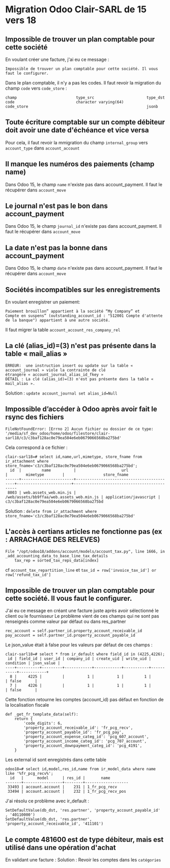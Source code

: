 # Migration Odoo Clair-SARL de 15 vers 18


## Impossible de trouver un plan comptable pour cette société
En voulant créer une facture, j'ai eu ce message : 
```
Impossible de trouver un plan comptable pour cette société. Il vous faut le configurer.
```

Dans le plan comptable, il n'y a pas les codes. Il faut revoir la migration du champ `code` vers `code_store` : 
```
champ                          type_src                       type_dst
code                           character varying(64)                      
code_store                                                    jsonb                   
```


## Toute écriture comptable sur un compte débiteur doit avoir une date d'échéance et vice versa
Pour cela, il faut revoir la mmigration du champ `internal_group` vers `account_type` dans `account_account`


## Il manque les numéros des paiements (champ name)
Dans Odoo 15, le champ `name` n'existe pas dans account_payment. Il faut le récupérer dans `account_move`


## Le journal n'est pas le bon dans account_payment
Dans Odoo 15, le champ `journal_id` n'existe pas dans account_payment. Il faut le récupérer dans `account_move`


## La date n'est pas la bonne dans account_payment
Dans Odoo 15, le champ `date` n'existe pas dans account_payment. Il faut le récupérer dans `account_move`


## Sociétés incompatibles sur les enregistrements
En voulant enregistrer un paiement:
```
Paiement brouillon” appartient à la société “My Company” et 
Compte en suspens” (outstanding_account_id : "512001 Compte d'attente de la banque") appartient à une autre société.
```
Il faut migrer la table `account_account_res_company_rel`


## La clé (alias_id)=(3) n'est pas présente dans la table « mail_alias »
```
ERREUR:  une instruction insert ou update sur la table « account_journal » viole la contrainte de clé
étrangère « account_journal_alias_id_fkey »
DÉTAIL : La clé (alias_id)=(3) n'est pas présente dans la table « mail_alias ».
```
Solution : 
`update account_journal set alias_id=Null`



## Impossible d’accéder à Odoo après avoir fait le rsync des fichiers
```
FileNotFoundError: [Errno 2] Aucun fichier ou dossier de ce type: '/media/sf_dev_odoo/home/odoo/filestore/clair-sarl18/c3/c3baf128ac0e79ea504e6eb0679066568ba275bd'
```
Cela correspond à ce fichier : 
```
clair-sarl18=# select id,name,url,mimetype, store_fname from ir_attachment where store_fname='c3/c3baf128ac0e79ea504e6eb0679066568ba275bd';
  id  |         name          |                    url                    |        mimetype        |                 store_fname                 
------+-----------------------+-------------------------------------------+------------------------+---------------------------------------------
 8003 | web.assets_web.min.js | /web/assets/bb9ffaa/web.assets_web.min.js | application/javascript | c3/c3baf128ac0e79ea504e6eb0679066568ba275bd
```
Solution : 
`delete from ir_attachment where store_fname='c3/c3baf128ac0e79ea504e6eb0679066568ba275bd'`


## L'accès à certians articles ne fonctionne pas (ex : ARRACHAGE DES RELEVES)
```
File "/opt/odoo18/addons/account/models/account_tax.py", line 1666, in _add_accounting_data_to_base_line_tax_details
    tax_rep = sorted_tax_reps_data[index]
``` 
cf `account_tax_repartition_line`
et `tax_id = row['invoice_tax_id'] or row['refund_tax_id']`



## Impossible de trouver un plan comptable pour cette société. Il vous faut le configurer.
J'ai eu ce message en créant une facture juste après avoir sélectionné le client ou le fournisseur
Le problème vient de ces champs qui ne sont pas renseignés comme valeur par défaut ou dans res_partner
```
rec_account = self.partner_id.property_account_receivable_id
pay_account = self.partner_id.property_account_payable_id
```

Le json_value était à false pour les valeurs par défaut de ces champs : 
```
clair-sarl18=# select * from ir_default where field_id in (4225,4226);
 id | field_id | user_id | company_id | create_uid | write_uid | condition | json_value |      
----+----------+---------+------------+------------+-----------+-----------+------------+
  8 |     4225 |         |          1 |          1 |         1 |           | false      |
  7 |     4226 |         |          1 |          1 |         1 |           | false      |
```


Cette fonction retourne les comptes (account_id) pas défaut en fonction de la localisation fiscale
```
def _get_fr_template_data(self):
    return {
        'code_digits': 6,
        'property_account_receivable_id': 'fr_pcg_recv',
        'property_account_payable_id': 'fr_pcg_pay',
        'property_account_expense_categ_id': 'pcg_607_account',
        'property_account_income_categ_id': 'pcg_707_account',
        'property_account_downpayment_categ_id': 'pcg_4191',
    }
```

Les external id sont enregistrés dans cette table 
```
odoo18=# select id,model,res_id,name from ir_model_data where name like '%fr_pcg_recv%';
  id   |      model      | res_id |       name        
-------+-----------------+--------+-------------------
 33493 | account.account |    231 | 1_fr_pcg_recv
 33494 | account.account |    232 | 1_fr_pcg_recv_pos
```

J'ai résolu ce problème avec ir_default : 
```
SetDefaultValue(db_dst, 'res.partner', 'property_account_payable_id'   , '40110000')
SetDefaultValue(db_dst, 'res.partner', 'property_account_receivable_id', '411101')
```


## Le compte 481600 est de type débiteur, mais est utilisé dans une opération d'achat
En validant une facture : 
Solution : Revoir les comptes dans les `catégories`
